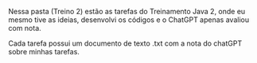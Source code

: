 Nessa pasta (Treino 2) estão as tarefas do Treinamento Java 2, onde eu mesmo tive as ideias, desenvolvi os códigos e o ChatGPT apenas avaliou com nota.

Cada tarefa possui um documento de texto .txt com a nota do chatGPT sobre minhas tarefas.
